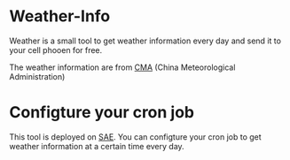 # Weather-Info
Weather is a small tool to get weather information every day and send it to your cell phooen for free.

The weather information are from [CMA](http://www.weather.com.cn) (China Meteorological Administration)

# Configture your cron job
This tool is deployed on [SAE](http://sae.sina.com.cn). You can configture your cron job to get weather information at a certain time every day.

